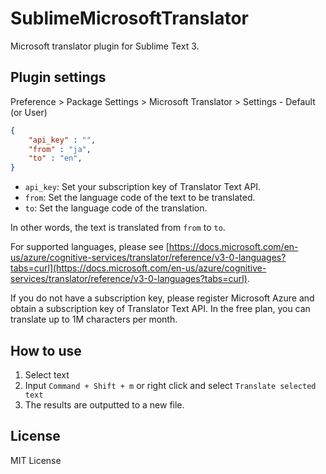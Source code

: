 # SublimeMicrosoftTranslator

Microsoft translator plugin for Sublime Text 3.

## Plugin settings

Preference > Package Settings > Microsoft Translator > Settings - Default (or User)

```json
{
    "api_key" : "",
    "from" : "ja",
    "to" : "en",
}
```

+ `api_key`: Set your subscription key of Translator Text API.
+ `from`: Set the language code of the text to be translated.
+ `to`: Set the language code of the translation.

In other words, the text is translated from `from` to `to`.

For supported languages, please see [https://docs.microsoft.com/en-us/azure/cognitive-services/translator/reference/v3-0-languages?tabs=curl](https://docs.microsoft.com/en-us/azure/cognitive-services/translator/reference/v3-0-languages?tabs=curl).

If you do not have a subscription key, please register Microsoft Azure and obtain a subscription key of Translator Text API. 
In the free plan, you can translate up to 1M characters per month.

## How to use

1. Select text
2. Input `Command + Shift + m` or right click and select `Translate selected text`
3. The results are outputted to a new file.

## License

MIT License
